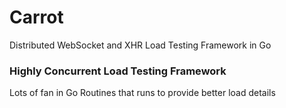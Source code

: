 # Carrot
Distributed WebSocket and XHR Load Testing Framework in Go

### Highly Concurrent Load Testing Framework
Lots of fan in Go Routines that runs to provide better load details